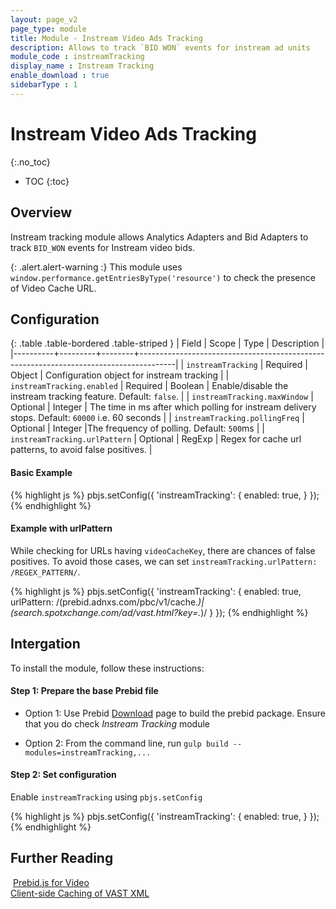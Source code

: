 ```yaml
---
layout: page_v2
page_type: module
title: Module - Instream Video Ads Tracking
description: Allows to track `BID WON` events for instream ad units
module_code : instreamTracking
display_name : Instream Tracking
enable_download : true
sidebarType : 1
---
```


# Instream Video Ads Tracking
{:.no_toc}

* TOC
{:toc}

## Overview

Instream tracking module allows Analytics Adapters and Bid Adapters to track `BID_WON` events for Instream video bids.

{: .alert.alert-warning :}
This module uses `window.performance.getEntriesByType('resource')` to check the presence of Video Cache URL.

## Configuration

{: .table .table-bordered .table-striped }
| Field    | Scope   | Type   | Description                                                                           |
|----------+---------+--------+---------------------------------------------------------------------------------------|
| `instreamTracking` | Required | Object | Configuration object for instream tracking |
| `instreamTracking.enabled` | Required | Boolean | Enable/disable the instream tracking feature. Default: `false`. |
| `instreamTracking.maxWindow` | Optional | Integer | The time in ms after which polling for instream delivery stops. Default: `60000` i.e. 60 seconds |
| `instreamTracking.pollingFreq` | Optional | Integer |The frequency of polling. Default: `500`ms |
| `instreamTracking.urlPattern` | Optional | RegExp | Regex for cache url patterns, to avoid false positives. |

#### Basic Example
{% highlight js %}
pbjs.setConfig({
        'instreamTracking': {
            enabled: true,
        }
});
{% endhighlight %}

#### Example with urlPattern

While checking for URLs having `videoCacheKey`, there are chances of false positives. To avoid those cases, we can set `instreamTracking.urlPattern: /REGEX_PATTERN/`.
 
{% highlight js %}
pbjs.setConfig({
        'instreamTracking': {
            enabled: true,
            urlPattern: /(prebid\.adnxs\.com\/pbc\/v1\/cache\.*)|(search\.spotxchange\.com\/ad\/vast\.html\?key=\.*)/
        }
});
{% endhighlight %}

## Intergation

To install the module, follow these instructions:

#### Step 1: Prepare the base Prebid file

- Option 1: Use Prebid [Download](/download.html) page to build the prebid package. Ensure that you do check *Instream Tracking* module

- Option 2: From the command line, run `gulp build --modules=instreamTracking,...`

#### Step 2: Set configuration

Enable `instreamTracking` using `pbjs.setConfig`

{% highlight js %}
pbjs.setConfig({
        'instreamTracking': {
            enabled: true,
        }
});
{% endhighlight %}

## Further Reading
​
[Prebid.js for Video]({{site.baseurl}}/prebid-video/video-overview.html)  
[Client-side Caching of VAST XML]({{site.baseurl}}/dev-docs/publisher-api-reference.html#setConfig-vast-cache)
